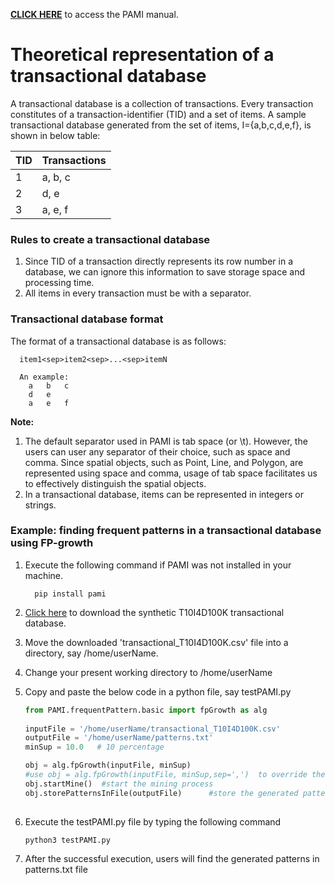 **[CLICK HERE](index.html)** to access the PAMI manual.


# Theoretical representation of a transactional database

A transactional database is a collection of transactions.  Every transaction constitutes of a transaction-identifier (TID)
and a set of items. A sample transactional database generated from the set of items, I={a,b,c,d,e,f}, is shown in below table:

  TID |  Transactions 
     --- | -----
     1   | a, b, c
     2   | d, e
     3   | a, e, f
   
### Rules to create a transactional database
1. Since TID of a transaction directly represents its row number in a database, we can ignore this information 
to save storage space and processing time. 
1. All items in every transaction must be with a separator.   

### Transactional database format
The format of a transactional database is as follows:

      item1<sep>item2<sep>...<sep>itemN

      An example:
        a   b   c
        d   e
        a   e   f

**Note:**
1. The default separator used in PAMI is tab space (or \t). However, the users can user any separator of their choice, such as space and comma. Since spatial objects, such as Point, Line, and Polygon, are represented using space 
   and comma, usage of tab space facilitates us to effectively distinguish the spatial objects.
1. In a transactional database, items can be represented in integers or strings.

### Example: finding frequent patterns in a transactional database using FP-growth
1. Execute the following command if PAMI was not installed in your machine.
   
         pip install pami
   
1. [Click here](https://www.u-aizu.ac.jp/~udayrage/datasets/transactionalDatabases/transactional_T10I4D100K.csv) to download the synthetic T10I4D100K transactional database.
1. Move the downloaded 'transactional_T10I4D100K.csv' file  into a directory, say /home/userName.
1. Change your present working directory to /home/userName
1. Copy and paste the below code in a python file, say testPAMI.py
   
   ```Python
   from PAMI.frequentPattern.basic import fpGrowth as alg
  
   inputFile = '/home/userName/transactional_T10I4D100K.csv' 
   outputFile = '/home/userName/patterns.txt'
   minSup = 10.0   # 10 percentage
   
   obj = alg.fpGrowth(inputFile, minSup) 
   #use obj = alg.fpGrowth(inputFile, minSup,sep=',')  to override the default tab space separator with comma
   obj.startMine()  #start the mining process
   obj.storePatternsInFile(outputFile)      #store the generated patterns in a file
      

   ```
1. Execute the testPAMI.py file by typing the following command

       python3 testPAMI.py
       
1. After the successful execution, users will find the generated patterns in patterns.txt file

 
